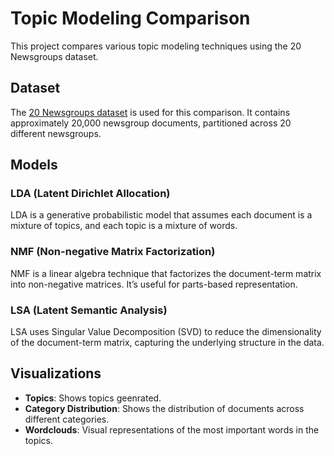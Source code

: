 # Topic Modeling Comparison

This project compares various topic modeling techniques using the 20 Newsgroups dataset.

## Dataset

The [20 Newsgroups dataset](https://scikit-learn.org/0.19/datasets/twenty_newsgroups.html) is used for this comparison. It contains approximately 20,000 newsgroup documents, partitioned across 20 different newsgroups.

## Models

### LDA (Latent Dirichlet Allocation)

LDA is a generative probabilistic model that assumes each document is a mixture of topics, and each topic is a mixture of words.

### NMF (Non-negative Matrix Factorization)

NMF is a linear algebra technique that factorizes the document-term matrix into non-negative matrices. It’s useful for parts-based representation.

### LSA (Latent Semantic Analysis)

LSA uses Singular Value Decomposition (SVD) to reduce the dimensionality of the document-term matrix, capturing the underlying structure in the data.

## Visualizations

- **Topics**: Shows topics geenrated.
- **Category Distribution**: Shows the distribution of documents across different categories.
- **Wordclouds**: Visual representations of the most important words in the topics.
